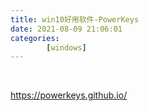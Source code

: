 ```yaml
---
title: win10好用软件-PowerKeys
date: 2021-08-09 21:06:01
categories:
        [windows]
---
```


</br>

https://powerkeys.github.io/